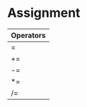 # Assignment

| Operators |
|:----------|
|=          |
|+=         |
|-=         |
|*=         |
|/=         |
